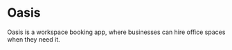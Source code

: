 # Oasis
Oasis is a workspace booking app, where businesses can hire office spaces when they need it. 
